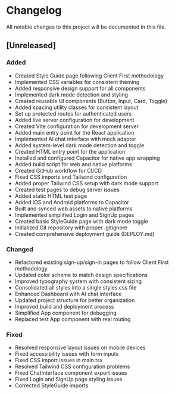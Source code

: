 # Changelog

All notable changes to this project will be documented in this file.

## [Unreleased]

### Added
- Created Style Guide page following Client First methodology
- Implemented CSS variables for consistent theming
- Added responsive design support for all components
- Implemented dark mode detection and styling
- Created reusable UI components (Button, Input, Card, Toggle)
- Added spacing utility classes for consistent layout
- Set up protected routes for authenticated users
- Added live server configuration for development
- Created Vite configuration for development server
- Added main entry point for the React application
- Implemented AI chat interface with mock adapter
- Added system-level dark mode detection and toggle
- Created HTML entry point for the application
- Installed and configured Capacitor for native app wrapping
- Added build script for web and native platforms
- Created GitHub workflow for CI/CD
- Fixed CSS imports and Tailwind configuration
- Added proper Tailwind CSS setup with dark mode support
- Created test pages to debug server issues
- Added static HTML test page
- Added iOS and Android platforms to Capacitor
- Built and synced web assets to native platforms
- Implemented simplified Login and SignUp pages
- Created basic StyleGuide page with dark mode toggle
- Initialized Git repository with proper .gitignore
- Created comprehensive deployment guide (DEPLOY.md)

### Changed
- Refactored existing sign-up/sign-in pages to follow Client First methodology
- Updated color scheme to match design specifications
- Improved typography system with consistent sizing
- Consolidated all styles into a single styles.css file
- Enhanced Dashboard with AI chat interface
- Updated project structure for better organization
- Improved build and deployment process
- Simplified App component for debugging
- Replaced test App component with real routing

### Fixed
- Resolved responsive layout issues on mobile devices
- Fixed accessibility issues with form inputs
- Fixed CSS import issues in main.tsx
- Resolved Tailwind CSS configuration problems
- Fixed ChatInterface component export issues
- Fixed Login and SignUp page styling issues
- Corrected StyleGuide imports